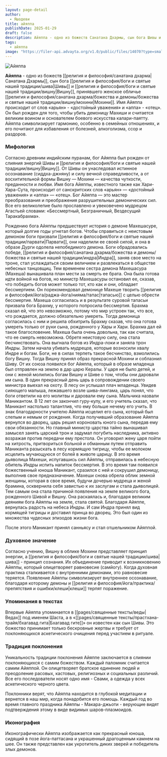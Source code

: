 ```yaml
---
layout: page-detail
author:
  - Яшодеви
title: айяппа
publishDate: 2025-01-29
draft: false
description: Айяппа - одно из божеств Санатана Дхармы, сын бога Шивы и Вишну, принявшего женское обличье Мохини.
tags:
  - айяппа
image: "https://filer-api.advayta.org/v1.0/public/files/14070?type=small"
---
```

![Айяппа](https://filer-api.advayta.org/v1.0/public/files/14070?size=medium "Айяппа") 

 **Айяппа** - одно из божеств [[религия и философия/санатана дхарма|Санатана Дхармы]], сын бога [[религия и философия/боги и святые нашей традиции/шива|Шивы]] и [[религия и философия/боги и святые нашей традиции/вишну|Вишну]], принявшего женское обличье [[религия и философия/санатана дхарма/божества и демоны/божества и святые нашей традиции/вишну/мохини|Мохини]]. Имя Айяппа происходит от слов «арьян» - «достойный уважения» и «аппа» - «отец». Он был рожден для того, чтобы убить демоницу Махиши и считается великим воином и основателем боевого искусства калари-паятту. Айяппа символизирует гармонию, особенно в семейных отношениях, и его почитают для избавления от болезней, алкоголизма, ссор и раздоров.

### Мифология

 Согласно древним индийским пуранам, бог Айяппа был рожден от слияния энергий Шивы и [[религия и философия/боги и святые нашей традиции/вишну|Вишну]]. От Шивы он унаследовал ис­тинное осознавание (сиддха-джняну) и силу веч­ной справедливости, а от восхитительной формы Вишну — Мохини — качества чуткости, преданности и любви. Имя бога Айяппы, известного также как Хари-Хара-Сута, происходит от санскритских слов «арьян» — «достойный уважения» и «аппа» — «отец». Бог Айяппа — это мастер преобразования и преобра­жения разрушительных демонических сил. Все его великолепие было прославлено и увековечено му­дрецом Агастьей словами: «Бессмертный, Безгра­ничный, Вездесущий Таракабрахма».

 Рождению бога Айяппы предшествует история о демоне Махешасуре, который долгие годы угне­тал богов. Чтобы справиться с неистовым демоном боги призвали [[религия и философия/боги и святые нашей традиции/парвати|Парвати]], они наделили ее своей си­лой, и она в образе Дурги одолела непобедимого де­мона. Боги обрадовались победе, [[религия и философия/санатана дхарма/божества и демоны/божества и святые нашей традиции/индра|Индра]], заняв свое место на троне, стал услаждаться своим величием и развлекаться в обществе небесных танцовщиц. Тем временем сестра демона Махешасура (Махеша) вынашивала план мести за смерть ее брата. Она была готова идти войной на богов, но министр Махешасу­ры остановил ее, сказав, что победить богов может только тот, кто как и они, обладает бессмертием. Он порекомендовал демонице Махеше творить [[религия и философия/йога/раджа-йога/нияма/тапас|тапасью]] с целью обрести бессмертие. Махеша согласилась и в результате суровой тапасьи призвала бога Брахму, у которого попросила бессмертия. Брахма сказал ей, что это невозможно, потому что мир устроен так, что все, что рождается, должно обязательно умереть. Тог­да демоница согласилась с ним и решила обхитрить Брахму сказав, что она готова умереть только от руки сына, рожденного у Хары и Хари. Брахма дал ей та­кое благословение. Махеша была очень довольна, так как считала, что ее смерть невозможна. Обре­тя неистовую силу, она стала бесчинствовать. Она выгнала богов из Индра-локи и заняла трон Индры. Затем начала убивать мудрецов, которые возносили хвалу Индре и богам. Боги, не в силах терпеть такое бесчинство, взмолились богу Вишну. Тогда Вишну принял образ прекрасной Мохини и соблазнил Шиву. От их союза появился бог Айяппа, который в образе младенца был отправлен на землю в дар царю Кера­лы. У царя не было детей, и они с женой молились богам Вишну и Шиве о том, чтобы они даровали им сына. В один прекрасный день царь в сопровожде­нии своего министра выехал на охоту. В лесу он ус­лышал плач младенца. Увидев сияющего малыша, лежавшего возле шива-лингама, царь понял, что боги ответили на его молитвы и даровали ему сына. Мальчика назвали Маникантом. В 12 лет он закончил гуру-кулу, и его учитель сказал, что Маникант на­столько талантлив, что ему больше нечему его учить. В знак благодарности учителю Айяппа исцелил его сына, который был слепым и немым от рождения. Когда получивший образование Айяппа вернулся во дворец, царь решил короновать юного сына, пе­редав ему свои обязанности. Но главный министр царства тайно вынашивал замысел занять царский трон и задумал погубить наследника, активно воз­ражая против передачи ему престола. Он уговорил жену царя пойти на хитрость, притвориться больной и обманным путем отправить Маниканта разыскать в лесу кормящую тигрицу, чтобы ее молоком исце­лить мучающуюся от болей в животе царицу. В это время дьяволица Махеши, испугавшись сил Айяп­пы, отправилась в небесную обитель Индры испить напиток бессмертия. В это время там появился бо­жественный юноша Маникант, сразился с ней и со­крушил демоницу, выполнив свое предназначение. Махеши снова обрела облик земной женщины, кото­рая в свое время, будучи дочерью мудреца и женой брамина, осквернила себя завистью к их заслугам и стала дьяволицей. Тем самым она стала причиной появления на земле великого бога, рожденного Ши­вой и Вишну. Она раскаялась и, благодаря великим деяниям бога Айяппы на земле, стала святой. Бла­годаря Айяппе, вернулась радость на небеса Индры. И сам Индра принял вид кормящей тигрицы и доста­вил принца во дворец. Это был один из множества чудесных эпизодов жизни бога.

 После этого Маникант принял санньясу и стал от­шельником Айяппой.

### Духовное значение

Согласно учению, Вишну в облике Мохини представляет принцип энергии, а [[религия и философия/боги и святые нашей традиции/шива|шива]] - принцип сознания. Их объединение приводит к возникновению Айяппы, который олицетворяет равновесие (самйогу). Когда духовная практика сталкивается с внутренними демонами, это равновесие теряется. Появление Айяппы символизирует внутреннее осознавание, благодаря которому демоны и [[религия и философия/йога/практика/препятствия и ошибки/клеши|клеши]] терпят поражение.
### Упоминания в текстах

Впервые Айяппа упоминается в [[pages/священные тексты/веды|Ведах]] под именем Шаста, а в «[[pages/священные тексты/прастхана-трайя/бхагавад гита|Бхагавад гите]]» он известен как сын Шивы. Это божество принимает только бескровные жертвы и требует от поклоняющихся аскетического очищения перед участием в ритуале. 
### Традиция поклонения

Уникальность традиции поклонения Айяппе заключается в слиянии поклоняющихся с самим божеством. Каждый паломник считается самим Айяппой. Он олицетворяет братское единение людей и преодоление расовых, кастовых, религиозных и социальных различий. Все его последователи носят одно имя - Свами, а одежда у всех аскетического черного цвета.

Поклонники верят, что Айяппа находится в глубокой медитации и вернется в наш мир, когда понадобится его помощь. Каждый год во время главного праздника Айяппы - Макара-джьоти - верующие видят подтверждения этому в виде видимых шаров-плазмоидов.
### Иконография

Иконографически Айяппа изображается как прекрасный юноша, сидящий в позе йога-паттасана и украшенный драгоценным камнем на шее. Он также представлен как укротитель диких зверей и победитель злых демонов.